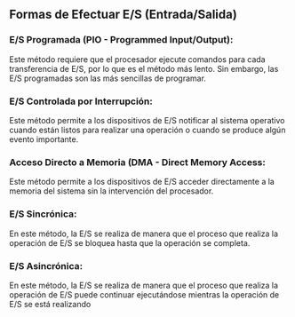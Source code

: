 ## Formas de Efectuar E/S (Entrada/Salida)

### E/S Programada (PIO - Programmed Input/Output):

Este método requiere que el procesador ejecute comandos para cada transferencia de E/S, por lo que es el método más lento. 
Sin embargo, las E/S programadas son las más sencillas de programar.

### E/S Controlada por Interrupción:

Este método permite a los dispositivos de E/S notificar al sistema operativo cuando están listos para realizar una operación o cuando se produce algún evento importante.

### Acceso Directo a Memoria (DMA - Direct Memory Access:

Este método permite a los dispositivos de E/S acceder directamente a la memoria del sistema sin la intervención del procesador.

### E/S Sincrónica:

En este método, la E/S se realiza de manera que el proceso que realiza la operación de E/S se bloquea hasta que la operación se completa.

### E/S Asincrónica: 

En este método, la E/S se realiza de manera que el proceso que realiza la operación de E/S puede continuar ejecutándose mientras la operación de E/S se está realizando